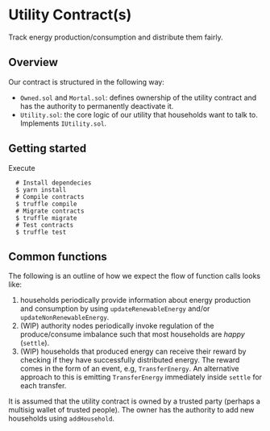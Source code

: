 # Utility Contract(s)

Track energy production/consumption and distribute them fairly.

## Overview

Our contract is structured in the following way:

- `Owned.sol` and `Mortal.sol`: defines ownership of the utility contract and has the authority to permanently deactivate it.
- `Utility.sol`: the core logic of our utility that households want to talk to. Implements `IUtility.sol`.

## Getting started

Execute

```shell
  # Install dependecies
  $ yarn install
  # Compile contracts
  $ truffle compile
  # Migrate contracts
  $ truffle migrate
  # Test contracts
  $ truffle test
```

## Common functions

The following is an outline of how we expect the flow of function calls looks like:

1. households periodically provide information about energy production and consumption by using `updateRenewableEnergy` and/or `updateNonRenewableEnergy`.
2. (WIP) authority nodes periodically invoke regulation of the produce/consume imbalance such that most households are _happy_ (`settle`).
3. (WIP) households that produced energy can receive their reward by checking if they have successfully distributed energy. The reward comes in the form of an event, e.g, `TransferEnergy`. An alternative approach to this is emitting `TransferEnergy` immediately inside `settle` for each transfer.

It is assumed that the utility contract is owned by a trusted party (perhaps a multisig wallet of trusted people). The owner has the authority to add new households using `addHousehold`.
